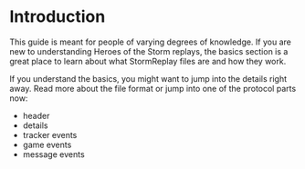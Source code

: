 # Introduction

This guide is meant for people of varying degrees of knowledge. If you are new to understanding Heroes of the Storm replays, the basics section is a great place to learn about what StormReplay files are and how they work.

If you understand the basics, you might want to jump into the details right away. Read more about the file format or jump into one of the protocol parts now:

- header
- details
- tracker events
- game events
- message events
